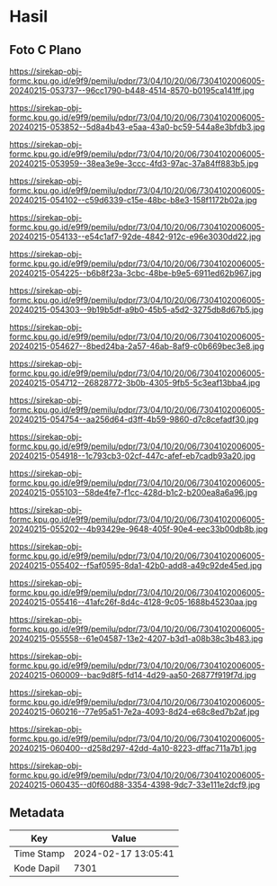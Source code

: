 # Hasil

## Foto C Plano

https://sirekap-obj-formc.kpu.go.id/e9f9/pemilu/pdpr/73/04/10/20/06/7304102006005-20240215-053737--96cc1790-b448-4514-8570-b0195ca141ff.jpg

https://sirekap-obj-formc.kpu.go.id/e9f9/pemilu/pdpr/73/04/10/20/06/7304102006005-20240215-053852--5d8a4b43-e5aa-43a0-bc59-544a8e3bfdb3.jpg

https://sirekap-obj-formc.kpu.go.id/e9f9/pemilu/pdpr/73/04/10/20/06/7304102006005-20240215-053959--38ea3e9e-3ccc-4fd3-97ac-37a84ff883b5.jpg

https://sirekap-obj-formc.kpu.go.id/e9f9/pemilu/pdpr/73/04/10/20/06/7304102006005-20240215-054102--c59d6339-c15e-48bc-b8e3-158f1172b02a.jpg

https://sirekap-obj-formc.kpu.go.id/e9f9/pemilu/pdpr/73/04/10/20/06/7304102006005-20240215-054133--e54c1af7-92de-4842-912c-e96e3030dd22.jpg

https://sirekap-obj-formc.kpu.go.id/e9f9/pemilu/pdpr/73/04/10/20/06/7304102006005-20240215-054225--b6b8f23a-3cbc-48be-b9e5-6911ed62b967.jpg

https://sirekap-obj-formc.kpu.go.id/e9f9/pemilu/pdpr/73/04/10/20/06/7304102006005-20240215-054303--9b19b5df-a9b0-45b5-a5d2-3275db8d67b5.jpg

https://sirekap-obj-formc.kpu.go.id/e9f9/pemilu/pdpr/73/04/10/20/06/7304102006005-20240215-054627--8bed24ba-2a57-46ab-8af9-c0b669bec3e8.jpg

https://sirekap-obj-formc.kpu.go.id/e9f9/pemilu/pdpr/73/04/10/20/06/7304102006005-20240215-054712--26828772-3b0b-4305-9fb5-5c3eaf13bba4.jpg

https://sirekap-obj-formc.kpu.go.id/e9f9/pemilu/pdpr/73/04/10/20/06/7304102006005-20240215-054754--aa256d64-d3ff-4b59-9860-d7c8cefadf30.jpg

https://sirekap-obj-formc.kpu.go.id/e9f9/pemilu/pdpr/73/04/10/20/06/7304102006005-20240215-054918--1c793cb3-02cf-447c-afef-eb7cadb93a20.jpg

https://sirekap-obj-formc.kpu.go.id/e9f9/pemilu/pdpr/73/04/10/20/06/7304102006005-20240215-055103--58de4fe7-f1cc-428d-b1c2-b200ea8a6a96.jpg

https://sirekap-obj-formc.kpu.go.id/e9f9/pemilu/pdpr/73/04/10/20/06/7304102006005-20240215-055202--4b93429e-9648-405f-90e4-eec33b00db8b.jpg

https://sirekap-obj-formc.kpu.go.id/e9f9/pemilu/pdpr/73/04/10/20/06/7304102006005-20240215-055402--f5af0595-8da1-42b0-add8-a49c92de45ed.jpg

https://sirekap-obj-formc.kpu.go.id/e9f9/pemilu/pdpr/73/04/10/20/06/7304102006005-20240215-055416--41afc26f-8d4c-4128-9c05-1688b45230aa.jpg

https://sirekap-obj-formc.kpu.go.id/e9f9/pemilu/pdpr/73/04/10/20/06/7304102006005-20240215-055558--61e04587-13e2-4207-b3d1-a08b38c3b483.jpg

https://sirekap-obj-formc.kpu.go.id/e9f9/pemilu/pdpr/73/04/10/20/06/7304102006005-20240215-060009--bac9d8f5-fd14-4d29-aa50-26877f919f7d.jpg

https://sirekap-obj-formc.kpu.go.id/e9f9/pemilu/pdpr/73/04/10/20/06/7304102006005-20240215-060216--77e95a51-7e2a-4093-8d24-e68c8ed7b2af.jpg

https://sirekap-obj-formc.kpu.go.id/e9f9/pemilu/pdpr/73/04/10/20/06/7304102006005-20240215-060400--d258d297-42dd-4a10-8223-dffac711a7b1.jpg

https://sirekap-obj-formc.kpu.go.id/e9f9/pemilu/pdpr/73/04/10/20/06/7304102006005-20240215-060435--d0f60d88-3354-4398-9dc7-33e111e2dcf9.jpg


## Metadata

| Key        | Value               |
| ---------- | ------------------- |
| Time Stamp | 2024-02-17 13:05:41 |
| Kode Dapil | 7301                |



